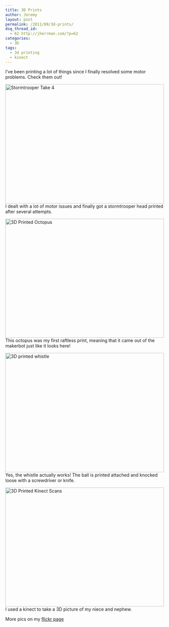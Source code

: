 ```yaml
---
title: 3D Prints
author: Jeremy
layout: post
permalink: /2011/09/3d-prints/
dsq_thread_id:
  - 62 http://jherrman.com/?p=62
categories:
  - 3D
tags:
  - 3d printing
  - kinect
---
```

I&#8217;ve been printing a lot of things since I finally resolved some motor problems. Check them out!

<a onclick="javascript:pageTracker._trackPageview('/outgoing/www.flickr.com/photos/jherrm/6044755942/');"  href="http://www.flickr.com/photos/jherrm/6044755942/" title="Stormtrooper Take 4 by jherrm, on Flickr"><img src="http://farm7.static.flickr.com/6200/6044755942_0758c2b769.jpg" width="500" height="375" alt="Stormtrooper Take 4" /></a>  
I dealt with a lot of motor issues and finally got a stormtrooper head printed after several attempts.

<a onclick="javascript:pageTracker._trackPageview('/outgoing/www.flickr.com/photos/jherrm/6064443228/');"  href="http://www.flickr.com/photos/jherrm/6064443228/" title="3D Printed Octopus by jherrm, on Flickr"><img src="http://farm7.static.flickr.com/6090/6064443228_4f1fc6fbf8.jpg" width="500" height="374" alt="3D Printed Octopus" /></a>  
This octopus was my first raftless print, meaning that it came out of the makerbot just like it looks here!

<a onclick="javascript:pageTracker._trackPageview('/outgoing/www.flickr.com/photos/jherrm/6063833295/');"  href="http://www.flickr.com/photos/jherrm/6063833295/" title="3D printed whistle by jherrm, on Flickr"><img src="http://farm7.static.flickr.com/6089/6063833295_c90dd3ecd9.jpg" width="500" height="375" alt="3D printed whistle" /></a>  
Yes, the whistle actually works! The ball is printed attached and knocked loose with a screwdriver or knife.

<a onclick="javascript:pageTracker._trackPageview('/outgoing/www.flickr.com/photos/jherrm/6064465156/');"  href="http://www.flickr.com/photos/jherrm/6064465156/" title="3D Printed Kinect Scans by jherrm, on Flickr"><img src="http://farm7.static.flickr.com/6193/6064465156_2e1fe4491b.jpg" width="500" height="374" alt="3D Printed Kinect Scans" /></a>  
I used a kinect to take a 3D picture of my niece and nephew.

More pics on my <a onclick="javascript:pageTracker._trackPageview('/outgoing/flickr.com/jherrm');"  href="http://flickr.com/jherrm">flickr page</a>
